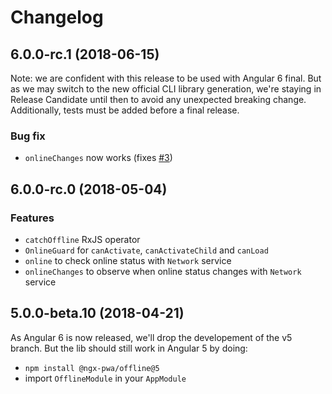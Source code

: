 # Changelog

## 6.0.0-rc.1 (2018-06-15)

Note: we are confident with this release to be used with Angular 6 final. But as we may switch to the new official CLI library generation, we're staying in Release Candidate until then to avoid any unexpected breaking change.
Additionally, tests must be added before a final release.

### Bug fix

- `onlineChanges` now works (fixes [#3](https://github.com/cyrilletuzi/ngx-pwa-offline/issues/3))

## 6.0.0-rc.0 (2018-05-04)

### Features

- `catchOffline` RxJS operator
- `OnlineGuard` for `canActivate`, `canActivateChild` and `canLoad`
- `online` to check online status with `Network` service
- `onlineChanges` to observe when online status changes with `Network` service

## 5.0.0-beta.10 (2018-04-21)

As Angular 6 is now released, we'll drop the developement of the v5 branch. But the lib should still work in Angular 5 by doing:
- `npm install @ngx-pwa/offline@5`
- import `OfflineModule` in your `AppModule`
